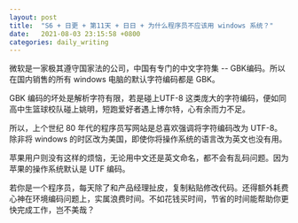 ```yaml
---
layout: post
title:  "S6 + 日更 + 第11天 + 日日 + 为什么程序员不应该用 windows 系统？"
date:   2021-08-03 23:15:58 +0800
categories: daily_writing
---
```


微软是一家极其遵守国家法的公司，中国有专门的中文字符集 -- GBK编码。所以在国内销售的所有 windows 电脑的默认字符编码都是 GBK。

GBK 编码的坏处是解析字符有限，若是碰上UTF-8 这类庞大的字符编码，便如同高中生篮球校队碰上姚明，短跑爱好者遇上博尔特，心有余而力不足。

所以，上个世纪 80 年代的程序员写网站是总喜欢强调将字符编码改为 UTF-8。除非将 windows 的时区改为美国，即使你将操作系统的语言改为英文也没有用。

苹果用户则没有这样的烦恼，无论用中文还是英文命名，都不会有乱码问题。因为苹果的操作系统默认是 UTF 编码。

若你是一个程序员，每天除了和产品经理扯皮，复制粘贴修改代码。还得额外耗费心神在环境编码问题上，实属浪费时间。不如花钱买时间，节省的时间能帮助你更快完成工作，岂不美哉？
